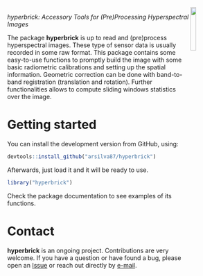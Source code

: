 
<img align="right" src="logo_hyperbrick.png" width="16%" height="16%">


*hyperbrick: Accessory Tools for (Pre)Processing Hyperspectral Images*

The package **hyperbrick** is up to read and (pre)process hyperspectral images. These type of sensor data is usually recorded in some raw format. This package contains some easy-to-use functions to promptly build the image with some basic radiometric calibrations and setting up the spatial information. Geometric correction can be done with band-to-band registration (translation and rotation). Further functionalities allows to compute sliding windows statistics over the image.

# Getting started

You can install the development version from GitHub, using:

```r
devtools::install_github("arsilva87/hyperbrick")
```
Afterwards, just load it and it will be ready to use.

```r
library("hyperbrick")
```

Check the package documentation to see examples of its functions.

# Contact

**hyperbrick** is an ongoing project. Contributions are very welcome. If you have a question or have found a bug, please open an [Issue](https://github.com/arsilva87/hyperbrick/issues) or reach out directly by [e-mail](mailto:anderson.silva@ifgoiano.edu.br).
